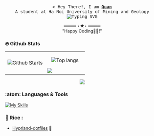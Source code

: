 
<!-- Intro  -->
<p align="center">
   <samp>
      &gt; Hey There!, I am <b><a target="_blank" href="https://www.linkedin.com/in/theshy-arch/">Quan</a></b>
      <br>
      A student at Ha Noi University of Mining and Geology
      <br>
      <img src="https://readme-typing-svg.herokuapp.com?font=+JetBrains+Mono+Nerd+Font&size=14&pause=1000&color=1D3885&center=true&width=435&lines=Hapiness+comes+from+the+simple+thing" alt="Typing SVG" />
      <p align="center">
        ════ ⋆★⋆ ════
        <br>
        "Happy Coding👨‍💻!"
    </p>    
   </samp>       
</p>
<!-- contribution snake  -->
<p align="center">
        
</p>

<!--Github Stats -->
### :fire: Github Stats
<table>
   <tr>
     <td width="50%"> 
         <img alt="Github Starts" src="https://github-readme-stats.vercel.app/api?username=anotherkj&show_icons=true&theme=tokyonight&bg_color=00000000&hide_border=true"               
     </td>
     <td>
        <p align="center"><img alt="Top langs" src="https://github-readme-stats.vercel.app/api/top-langs/?username=anuraghazra&hide_progress=true&bg_color=00000000&hide_border=true"/></p>
        <img src="https://streak-stats.demolab.com/?user=anotherkj&theme=dark&background=00000000&hide_border=true"/>
     </td>
   </tr>
</table>

<!-- Yahoooooo -->
<p align="center">
<img src="https://github-production-user-asset-6210df.s3.amazonaws.com/95228594/246629236-f87a91df-8d59-48ee-968b-b6c101b4d15f.gif" />
</p>

<!--Technical skills  -->
### :atom: Languages & Tools
[![My Skills](https://skillicons.dev/icons?i=js,html,css,ts,bootstrap,tailwind,figma,docker,redis,rabbitmq,nginx,mysql,mongodb,laravel,php,vuejs,nuxtjs,git,linux,neovim&theme=dark)](https://skillicons.dev)

<!-- linux rice  -->
### 🌆 Rice :

   - [Hyprland-dotfiles](https://github.com/theshy-arch/hyprland-dotfiles) 🍚



